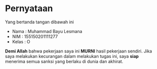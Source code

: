 # Pernyataan

Yang bertanda tangan dibawah ini

* Nama : Muhammad Bayu Lesmana
* NIM : 155150201111277
* Kelas : O

**Demi Allah** bahwa pekerjaan saya ini **MURNI** hasil pekerjaan sendiri. Jika saya melakukan kecurangan dalam melakukan tugas ini, saya **siap** menerima semua sanksi yang berlaku di dunia dan akhirat.
